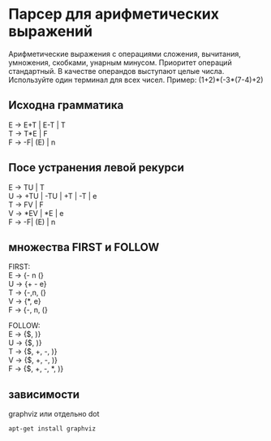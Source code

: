 <h1>Парсер для арифметических выражений</h1>
Арифметические выражения с операциями сложения, вычитания, умножения, скобками, унарным минусом. Приоритет операций стандартный.
В качестве операндов выступают целые числа. Используйте один терминал для всех чисел. 
Пример: (1+2)*(-3*(7-4)+2)

<h2>Исходна грамматика</h2>
E -> E+T | E-T | T <br>
T -> T*E | F  <br>
F -> -F| (E) | n <br>

<h2>Посе устранения левой рекурси</h2>
E -> TU | T <br>
U -> +TU | -TU | +T | -T | e <br>
T -> FV | F <br>
V -> *EV | *E | e <br>
F -> -F| (E) | n <br>

<h2>множества FIRST и FOLLOW</h2>
FIRST: <br>
E  -> {- n (} <br>
U -> {+ - e} <br>
T  -> {-,n, (} <br>
V -> {*, e} <br>
F  -> {-, n, (} <br>

FOLLOW: <br>
E  -> {$, )} <br>
U -> {$, )} <br>
T  -> {$, +, -, )} <br>
V -> {$, +, -, )} <br>
F  -> {$, +, -, *, )} <br>

<h2>зависимости</h2>
graphviz или отдельно dot

    apt-get install graphviz
 
